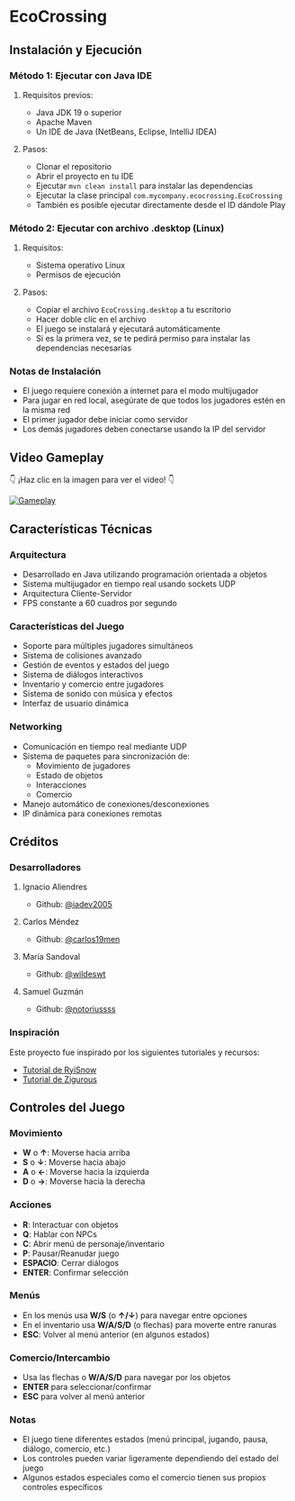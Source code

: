 # EcoCrossing

## Instalación y Ejecución

### Método 1: Ejecutar con Java IDE
1. Requisitos previos:
   - Java JDK 19 o superior
   - Apache Maven
   - Un IDE de Java (NetBeans, Eclipse, IntelliJ IDEA)

2. Pasos:
   - Clonar el repositorio
   - Abrir el proyecto en tu IDE
   - Ejecutar `mvn clean install` para instalar las dependencias
   - Ejecutar la clase principal `com.mycompany.ecocrossing.EcoCrossing`
   - También es posible ejecutar directamente desde el ID dándole Play

### Método 2: Ejecutar con archivo .desktop (Linux)
1. Requisitos:
   - Sistema operativo Linux
   - Permisos de ejecución

2. Pasos:
   - Copiar el archivo `EcoCrossing.desktop` a tu escritorio
   - Hacer doble clic en el archivo
   - El juego se instalará y ejecutará automáticamente
   - Si es la primera vez, se te pedirá permiso para instalar las dependencias necesarias

### Notas de Instalación
- El juego requiere conexión a internet para el modo multijugador
- Para jugar en red local, asegúrate de que todos los jugadores estén en la misma red
- El primer jugador debe iniciar como servidor
- Los demás jugadores deben conectarse usando la IP del servidor

## Video Gameplay
👇 ¡Haz clic en la imagen para ver el video! 👇

[![Gameplay](https://img.youtube.com/vi/eK2xFxtNus8/0.jpg)](https://www.youtube.com/watch?v=eK2xFxtNus8)

## Características Técnicas

### Arquitectura
- Desarrollado en Java utilizando programación orientada a objetos
- Sistema multijugador en tiempo real usando sockets UDP
- Arquitectura Cliente-Servidor
- FPS constante a 60 cuadros por segundo

### Características del Juego
- Soporte para múltiples jugadores simultáneos
- Sistema de colisiones avanzado
- Gestión de eventos y estados del juego
- Sistema de diálogos interactivos
- Inventario y comercio entre jugadores
- Sistema de sonido con música y efectos
- Interfaz de usuario dinámica

### Networking
- Comunicación en tiempo real mediante UDP
- Sistema de paquetes para sincronización de:
  - Movimiento de jugadores
  - Estado de objetos
  - Interacciones
  - Comercio
- Manejo automático de conexiones/desconexiones
- IP dinámica para conexiones remotas

## Créditos

### Desarrolladores
1. Ignacio Aliendres
   - Github: [@iadev2005](https://github.com/iadev2005)

2. Carlos Méndez
   - Github: [@carlos19men](https://github.com/carlos19men)

3. María Sandoval
   - Github: [@wildeswt](https://github.com/wildeswt)

4. Samuel Guzmán
   - Github: [@notoriussss](https://github.com/notoriussss)

### Inspiración
Este proyecto fue inspirado por los siguientes tutoriales y recursos:
- [Tutorial de RyiSnow](https://www.youtube.com/watch?v=om59cwR7psI&list=PL_QPQmz5C6WUF-pOQDsbsKbaBZqXj4qSq)
- [Tutorial de Zigurous](https://www.youtube.com/watch?v=7mlLlRjFDK8&list=PLvPPkch7E3t3GtccgGhFgtRxp6dyIAWvx)

## Controles del Juego

### Movimiento
- **W** o **↑**: Moverse hacia arriba
- **S** o **↓**: Moverse hacia abajo
- **A** o **←**: Moverse hacia la izquierda
- **D** o **→**: Moverse hacia la derecha

### Acciones
- **R**: Interactuar con objetos
- **Q**: Hablar con NPCs
- **C**: Abrir menú de personaje/inventario
- **P**: Pausar/Reanudar juego
- **ESPACIO**: Cerrar diálogos
- **ENTER**: Confirmar selección

### Menús
- En los menús usa **W/S** (o **↑/↓**) para navegar entre opciones
- En el inventario usa **W/A/S/D** (o flechas) para moverte entre ranuras
- **ESC**: Volver al menú anterior (en algunos estados)

### Comercio/Intercambio
- Usa las flechas o **W/A/S/D** para navegar por los objetos
- **ENTER** para seleccionar/confirmar
- **ESC** para volver al menú anterior

### Notas
- El juego tiene diferentes estados (menú principal, jugando, pausa, diálogo, comercio, etc.)
- Los controles pueden variar ligeramente dependiendo del estado del juego
- Algunos estados especiales como el comercio tienen sus propios controles específicos
